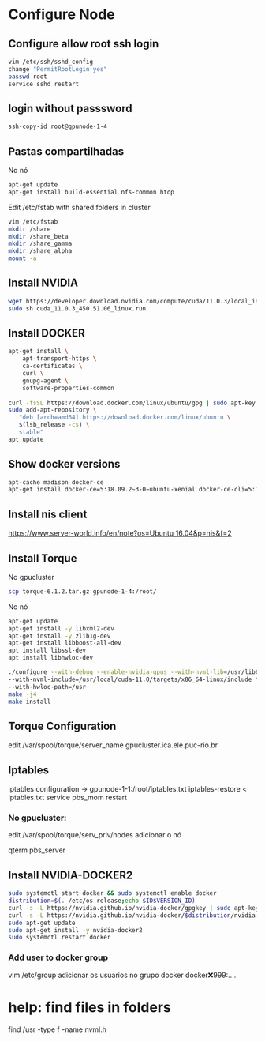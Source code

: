 # Configure Node

## Configure allow root ssh login
```bash
vim /etc/ssh/sshd_config
change "PermitRootLogin yes"
passwd root
service sshd restart
```
## login without passsword
```bash
ssh-copy-id root@gpunode-1-4
```

## Pastas compartilhadas
No nó
```bash
apt-get update
apt-get install build-essential nfs-common htop
```
Edit /etc/fstab with shared folders in cluster
```bash
vim /etc/fstab
mkdir /share
mkdir /share_beta
mkdir /share_gamma
mkdir /share_alpha
mount -a
```

## Install NVIDIA
```bash
wget https://developer.download.nvidia.com/compute/cuda/11.0.3/local_installers/cuda_11.0.3_450.51.06_linux.run
sudo sh cuda_11.0.3_450.51.06_linux.run
````

## Install DOCKER
```bash
apt-get install \
    apt-transport-https \
    ca-certificates \
    curl \
    gnupg-agent \
    software-properties-common
	
curl -fsSL https://download.docker.com/linux/ubuntu/gpg | sudo apt-key add -
sudo add-apt-repository \
   "deb [arch=amd64] https://download.docker.com/linux/ubuntu \
   $(lsb_release -cs) \
   stable"
apt update
```

## Show docker versions
```bash
apt-cache madison docker-ce
apt-get install docker-ce=5:18.09.2~3-0~ubuntu-xenial docker-ce-cli=5:18.09.2~3-0~ubuntu-xenial containerd.io
```

## Install nis client
https://www.server-world.info/en/note?os=Ubuntu_16.04&p=nis&f=2

## Install Torque 
No gpucluster
```bash
scp torque-6.1.2.tar.gz gpunode-1-4:/root/
```
No nó
```bash
apt-get update
apt-get install -y libxml2-dev
apt-get install -y zlib1g-dev
apt-get install libboost-all-dev
apt install libssl-dev
apt install libhwloc-dev

./configure --with-debug --enable-nvidia-gpus --with-nvml-lib=/usr/lib64 \
--with-nvml-include=/usr/local/cuda-11.0/targets/x86_64-linux/include \
--with-hwloc-path=/usr
make -j4
make install
````

## Torque Configuration
edit /var/spool/torque/server_name
gpucluster.ica.ele.puc-rio.br

## Iptables
iptables configuration -> gpunode-1-1:/root/iptables.txt
iptables-restore < iptables.txt
service pbs_mom restart

### No gpucluster:
edit /var/spool/torque/serv_priv/nodes
adicionar o nó

qterm
pbs_server

## Install NVIDIA-DOCKER2
```bash
sudo systemctl start docker && sudo systemctl enable docker
distribution=$(. /etc/os-release;echo $ID$VERSION_ID)
curl -s -L https://nvidia.github.io/nvidia-docker/gpgkey | sudo apt-key add -
curl -s -L https://nvidia.github.io/nvidia-docker/$distribution/nvidia-docker.list | sudo tee /etc/apt/sources.list.d/nvidia-docker.list
sudo apt-get update
sudo apt-get install -y nvidia-docker2
sudo systemctl restart docker
```

### Add user to docker group
vim /etc/group
adicionar os usuarios no grupo docker
docker:x:999:....

# help: find files in folders
find /usr -type f -name nvml.h








